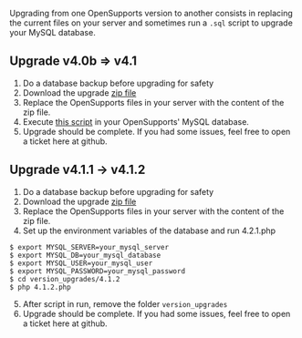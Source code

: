 Upgrading from one OpenSupports version to another consists in replacing the current files on your server and sometimes run a `.sql` script to upgrade your MySQL database.

## Upgrade v4.0b => v4.1
1. Do a database backup before upgrading for safety
2. Download the upgrade [zip file](https://github.com/opensupports/opensupports/releases/download/v4.1.0/opensupports_v4.1_update.zip)
3. Replace the OpenSupports files in your server with the content of the zip file.
4. Execute [this script](https://github.com/opensupports/opensupports/blob/master/version_upgrades/4.1.0/4.1.0.sql) in your OpenSupports' MySQL database.
5. Upgrade should be complete. If you had some issues, feel free to open a ticket here at github.

## Upgrade v4.1.1 -> v4.1.2

1. Do a database backup before upgrading for safety
2. Download the upgrade [zip file](https://github.com/opensupports/opensupports/releases/download/v4.1.2/opensupports_v4.1.2_update.zip)
3. Replace the OpenSupports files in your server with the content of the zip file.
4. Set up the environment variables of the database and run 4.2.1.php
```
$ export MYSQL_SERVER=your_mysql_server
$ export MYSQL_DB=your_mysql_database
$ export MYSQL_USER=your_mysql_user
$ export MYSQL_PASSWORD=your_mysql_password
$ cd version_upgrades/4.1.2
$ php 4.1.2.php
```
5. After script in run, remove the folder `version_upgrades`
6. Upgrade should be complete. If you had some issues, feel free to open a ticket here at github.